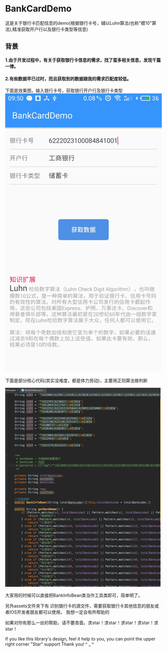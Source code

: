 # BankCardDemo

这是关于银行卡匹配信息的demo(根据银行卡号，辅以Luhn算法(也称"模10"算法),精准获取开户行以及银行卡类型等信息)

## 背景
#### 1.由于开发过程中，有关于获取银行卡信息的需求，找了蛮多相关信息，发现千篇一律。

#### 2.有些数据早已过时，而且获取到的数据跟我的需求匹配度较低。


下面是效果图，输入银行卡号，获取银行开户行及银行卡类型
![](001.png)

下面是部分核心代码(其实没难度，都是体力劳动)，主要用正则算法做判断

![](002.png)


大家用的时候可以直接把BankInfoBean类当作工具类即可，简单明了。


另外assets文件夹下有  识别银行卡的源文件，需要获取银行卡其他信息的朋友或者IOS开发者朋友都可以使用，
我想一定会有所帮助的

如果对你有那么一丝的帮助，请不要吝啬。求star！求star！求star！求star！求star！

If you like this library's design, feel it help to you, you can point the upper right corner "Star" support Thank you! ^ _ ^


